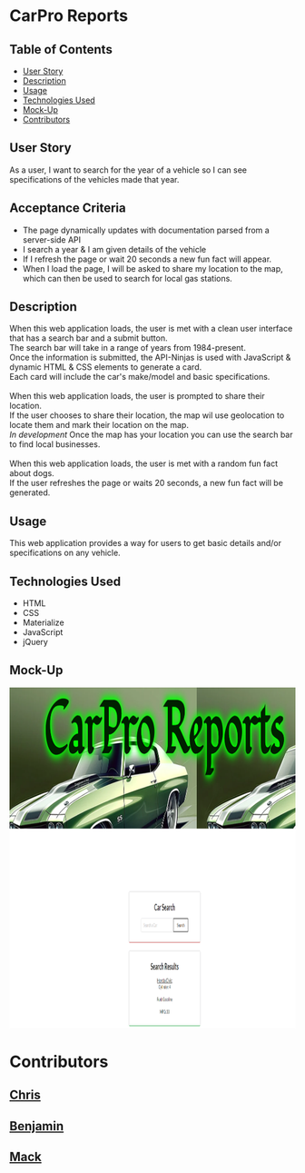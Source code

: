 # CarPro Reports

## Table of Contents

+ [User Story](#user-story)
+ [Description](#description)
+ [Usage](#usage)
+ [Technologies Used](#technologies-used) 
+ [Mock-Up](#mock-up)
+ [Contributors](#contributors)

## User Story
As a user, I want to search for the year of a vehicle so I can see specifications of the vehicles made that year.



## Acceptance Criteria

<ul>
<li>The page dynamically updates with documentation parsed from a server-side API</li>
<li>I search a year & I am given details of the vehicle</li>
<li>If I refresh the page or wait 20 seconds a new fun fact will appear.</li>
<li>When I load the page, I will be asked to share my location to the map, which can then be used to search for local gas stations.</li>
</ul>

## Description
When this web application loads, the user is met with a clean user interface that has a search bar and a submit button. <br>
The search bar will take in a range of years from 1984-present.<br>
Once the information is submitted, the API-Ninjas is used with JavaScript & dynamic HTML & CSS elements to generate a card. <br>
Each card will include the car's make/model and basic specifications. <br>
<br>
When this web application loads, the user is prompted to share their location. <br>
If the user chooses to share their location, the map wil use geolocation to locate them and mark their location on the map. <br>
*In development* Once the map has your location you can use the search bar to find local businesses.<br>
<br>
When this web application loads, the user is met with a random fun fact about dogs.<br>
If the user refreshes the page or waits 20 seconds, a new fun fact will be generated.<br>


## Usage
This web application provides a way for users to get basic details and/or specifications on any vehicle.<br> 

## Technologies Used
+ HTML
+ CSS
+ Materialize
+ JavaScript
+ jQuery

## Mock-Up

<img src="./images/mockup.png" alt="Wire-Frame" width="900" height="600">


# Contributors
## [Chris](https://github.com/chriscodinghub) <br>
## [Benjamin](https://github.com/bjpippenger) <br>
## [Mack](https://github.com/techmack92) 

